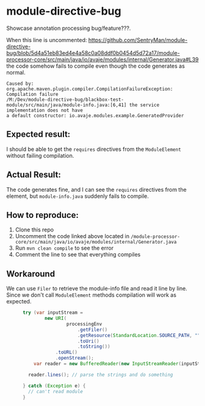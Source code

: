 # module-directive-bug
Showcase annotation processing bug/feature???.

When this line is uncommented: https://github.com/SentryMan/module-directive-bug/blob/5d4a51eb83ed4e4a58c0a08ddf0b0454d5d72a17/module-processor-core/src/main/java/io/avaje/modules/internal/Generator.java#L39 the code somehow fails to compile even though the code generates as normal.

```
Caused by: org.apache.maven.plugin.compiler.CompilationFailureException: Compilation failure
/M:/Dev/module-directive-bug/blackbox-test-module/src/main/java/module-info.java:[6,41] the service implementation does not have 
a default constructor: io.avaje.modules.example.GeneratedProvider
```

## Expected result:
I should be able to get the `requires` directives from the `ModuleElement` without failing compilation.

## Actual Result:
The code generates fine, and I can see the `requires` directives from the element, but `module-info.java` suddenly fails to compile. 


## How to reproduce:
1. Clone this repo
2. Uncomment the code linked above located in `/module-processor-core/src/main/java/io/avaje/modules/internal/Generator.java`
3. Run `mvn clean compile` to see the error
4. Comment the line to see that everything compiles

## Workaround
We can use `Filer` to retrieve the module-info file and read it line by line. Since we don't call `ModuleElement` methods compilation will work as expected. 
```java
      try (var inputStream =
              new URI(
                      processingEnv
                          .getFiler()
                          .getResource(StandardLocation.SOURCE_PATH, "", "module-info.java")
                          .toUri()
                          .toString())
                  .toURL()
                  .openStream();
          var reader = new BufferedReader(new InputStreamReader(inputStream))) {

        reader.lines(); // parse the strings and do something

      } catch (Exception e) {
        // can't read module
      }
```
